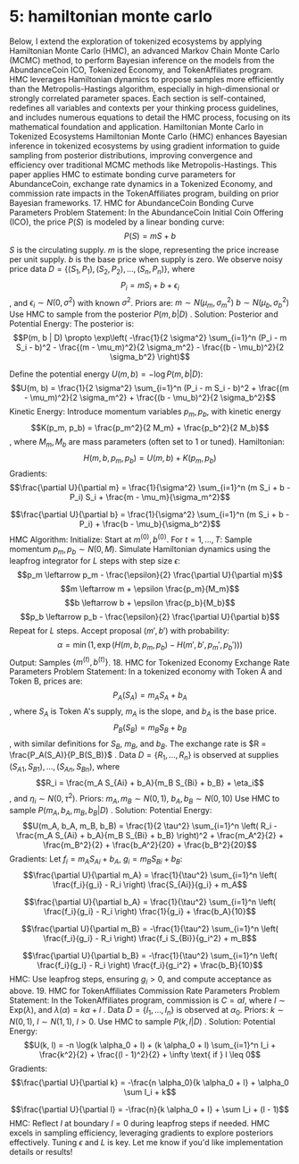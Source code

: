 # 5: hamiltonian monte carlo

Below, I extend the exploration of tokenized ecosystems by applying Hamiltonian Monte Carlo (HMC), an advanced Markov Chain Monte Carlo (MCMC) method, to perform Bayesian inference on the models from the AbundanceCoin ICO, Tokenized Economy, and TokenAffiliates program. HMC leverages Hamiltonian dynamics to propose samples more efficiently than the Metropolis-Hastings algorithm, especially in high-dimensional or strongly correlated parameter spaces. Each section is self-contained, redefines all variables and contexts per your thinking process guidelines, and includes numerous equations to detail the HMC process, focusing on its mathematical foundation and application.
Hamiltonian Monte Carlo in Tokenized Ecosystems
Hamiltonian Monte Carlo (HMC) enhances Bayesian inference in tokenized ecosystems by using gradient information to guide sampling from posterior distributions, improving convergence and efficiency over traditional MCMC methods like Metropolis-Hastings. This paper applies HMC to estimate bonding curve parameters for AbundanceCoin, exchange rate dynamics in a Tokenized Economy, and commission rate impacts in the TokenAffiliates program, building on prior Bayesian frameworks.
17. HMC for AbundanceCoin Bonding Curve Parameters
Problem Statement:
In the AbundanceCoin Initial Coin Offering (ICO), the price $P(S)$
 is modeled by a linear bonding curve:
$$P(S) = m S + b$$
$S$ is the circulating supply.
$m$ is the slope, representing the price increase per unit supply.
$b$ is the base price when supply is zero.
We observe noisy price data 
$D = \{ (S_1, P_1), (S_2, P_2), \ldots, (S_n, P_n) \}$, where
$$P_i = m S_i + b + \epsilon_i$$
, and $\epsilon_i \sim N(0, \sigma^2)$
 with known $\sigma^2$. Priors are:
$m \sim N(\mu_m, \sigma_m^2)$
$b \sim N(\mu_b, \sigma_b^2)$
Use HMC to sample from the posterior $P(m, b | D)$
.
Solution:
Posterior and Potential Energy:
The posterior is:
$$P(m, b | D) \propto \exp\left( -\frac{1}{2 \sigma^2} \sum_{i=1}^n (P_i - m S_i - b)^2 - \frac{(m - \mu_m)^2}{2 \sigma_m^2} - \frac{(b - \mu_b)^2}{2 \sigma_b^2} \right)$$

Define the potential energy $U(m, b) = -\log P(m, b | D)$:
$$U(m, b) = \frac{1}{2 \sigma^2} \sum_{i=1}^n (P_i - m S_i - b)^2 + \frac{(m - \mu_m)^2}{2 \sigma_m^2} + \frac{(b - \mu_b)^2}{2 \sigma_b^2}$$
Kinetic Energy:
Introduce momentum variables $p_m, p_b$, with kinetic energy
$$K(p_m, p_b) = \frac{p_m^2}{2 M_m} + \frac{p_b^2}{2 M_b}$$
, where $M_m, M_b$ are mass parameters (often set to 1 or tuned).
Hamiltonian:
$$H(m, b, p_m, p_b) = U(m, b) + K(p_m, p_b)$$
Gradients:
$$\frac{\partial U}{\partial m} = \frac{1}{\sigma^2} \sum_{i=1}^n (m S_i + b - P_i) S_i + \frac{m - \mu_m}{\sigma_m^2}$$
 
$$\frac{\partial U}{\partial b} = \frac{1}{\sigma^2} \sum_{i=1}^n (m S_i + b - P_i) + \frac{b - \mu_b}{\sigma_b^2}$$
HMC Algorithm:
Initialize: Start at $m^{(0)}, b^{(0)}$.
For $t = 1, \ldots, T$:
Sample momentum $p_m, p_b \sim N(0, M)$.
Simulate Hamiltonian dynamics using the leapfrog integrator for $L$ steps with step size $\epsilon$:
$$p_m \leftarrow p_m - \frac{\epsilon}{2} \frac{\partial U}{\partial m}$$
$$m \leftarrow m + \epsilon \frac{p_m}{M_m}$$
$$b \leftarrow b + \epsilon \frac{p_b}{M_b}$$
$$p_b \leftarrow p_b - \frac{\epsilon}{2} \frac{\partial U}{\partial b}$$
Repeat for $L$ steps.
Accept proposal $(m', b')$ with probability:
$$\alpha = \min\left( 1, \exp\left( H(m, b, p_m, p_b) - H(m', b', p_m', p_b') \right) \right)$$
Output: Samples $\{ m^{(t)}, b^{(t)} \}$.
18. HMC for Tokenized Economy Exchange Rate Parameters
Problem Statement:
In a tokenized economy with Token A and Token B, prices are:
$$P_A(S_A) = m_A S_A + b_A$$
, where $S_A$ is Token A's supply, $m_A$ is the slope, and $b_A$ is the base price.
$$P_B(S_B) = m_B S_B + b_B$$
, with similar definitions for $S_B$, $m_B$, and $b_B$.
The exchange rate is $R = \frac{P_A(S_A)}{P_B(S_B)}$
. Data $D = \{ R_1, \ldots, R_n \}$ is observed at supplies $(S_{A1}, S_{B1}), \ldots, (S_{An}, S_{Bn})$, where
$$R_i = \frac{m_A S_{Ai} + b_A}{m_B S_{Bi} + b_B} + \eta_i$$
, and $\eta_i \sim N(0, \tau^2)$. Priors:
$m_A, m_B \sim N(0, 1)$,
$b_A, b_B \sim N(0, 10)$
Use HMC to sample $P(m_A, b_A, m_B, b_B | D)$
.
Solution:
Potential Energy:
$$U(m_A, b_A, m_B, b_B) = \frac{1}{2 \tau^2} \sum_{i=1}^n \left( R_i - \frac{m_A S_{Ai} + b_A}{m_B S_{Bi} + b_B} \right)^2 + \frac{m_A^2}{2} + \frac{m_B^2}{2} + \frac{b_A^2}{20} + \frac{b_B^2}{20}$$
Gradients:
Let $f_i = m_A S_{Ai} + b_A$, $g_i = m_B S_{Bi} + b_B$:
$$\frac{\partial U}{\partial m_A} = \frac{1}{\tau^2} \sum_{i=1}^n \left( \frac{f_i}{g_i} - R_i \right) \frac{S_{Ai}}{g_i} + m_A$$

$$\frac{\partial U}{\partial b_A} = \frac{1}{\tau^2} \sum_{i=1}^n \left( \frac{f_i}{g_i} - R_i \right) \frac{1}{g_i} + \frac{b_A}{10}$$

$$\frac{\partial U}{\partial m_B} = -\frac{1}{\tau^2} \sum_{i=1}^n \left( \frac{f_i}{g_i} - R_i \right) \frac{f_i S_{Bi}}{g_i^2} + m_B$$

$$\frac{\partial U}{\partial b_B} = -\frac{1}{\tau^2} \sum_{i=1}^n \left( \frac{f_i}{g_i} - R_i \right) \frac{f_i}{g_i^2} + \frac{b_B}{10}$$
HMC: Use leapfrog steps, ensuring $g_i > 0$, and compute acceptance as above.
19. HMC for TokenAffiliates Commission Rate Parameters
Problem Statement:
In the TokenAffiliates program, commission is $C = \alpha I$, where $I \sim \text{Exp}(\lambda)$, and $\lambda(\alpha) = k \alpha + l$
. Data $D = \{ I_1, \ldots, I_n \}$ is observed at $\alpha_0$. Priors:
$k \sim N(0, 1)$,
$l \sim N(1, 1)$,
$l > 0$.
Use HMC to sample $P(k, l | D)$
.
Solution:
Potential Energy:
$$U(k, l) = -n \log(k \alpha_0 + l) + (k \alpha_0 + l) \sum_{i=1}^n I_i + \frac{k^2}{2} + \frac{(l - 1)^2}{2} + \infty \text{ if } l \leq 0$$
Gradients:
$$\frac{\partial U}{\partial k} = -\frac{n \alpha_0}{k \alpha_0 + l} + \alpha_0 \sum I_i + k$$

$$\frac{\partial U}{\partial l} = -\frac{n}{k \alpha_0 + l} + \sum I_i + (l - 1)$$
HMC: Reflect $l$ at boundary $l = 0$ during leapfrog steps if needed.
HMC excels in sampling efficiency, leveraging gradients to explore posteriors effectively. Tuning $\epsilon$ and $L$ is key. Let me know if you'd like implementation details or results!